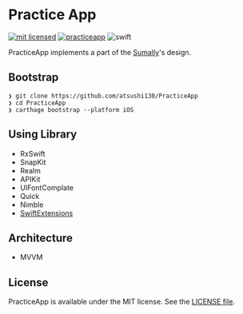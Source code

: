 # Practice App

[![mit licensed](https://img.shields.io/badge/License-MIT-d94c32.svg)](./license)
[![practiceapp](https://img.shields.io/badge/Swift-PracticeApp-3B5998.svg)](https://github.com/atsushi130/PracticeApp.git)
![swift](https://img.shields.io/badge/Swift-4-ffac45.svg)


PracticeApp implements a part of the [Sumally](https://sumally.com)'s design.

## Bootstrap
```
❯ git clone https://github.com/atsushi130/PracticeApp
❯ cd PracticeApp
❯ carthage bootstrap --platform iOS
```

## Using Library
- RxSwift
- SnapKit
- Realm
- APIKit
- UIFontComplate
- Quick
- Nimble
- [SwiftExtensions](https://github.com/atsushi130/SwiftExtensions)

## Architecture
- MVVM

## License
PracticeApp is available under the MIT license. See the [LICENSE file](https://github.com/atsushi130/PracticeApp/blob/master/license).
